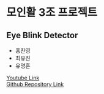 # 모인활 3조 프로젝트
## Eye Blink Detector

* 홍찬영  
* 최유진  
* 유명훈  

[Youtube Link](https://youtu.be/sQlU1OkZpDY)  
[Github Repository Link](https://github.com/shjy214/eye_blink_detector)  